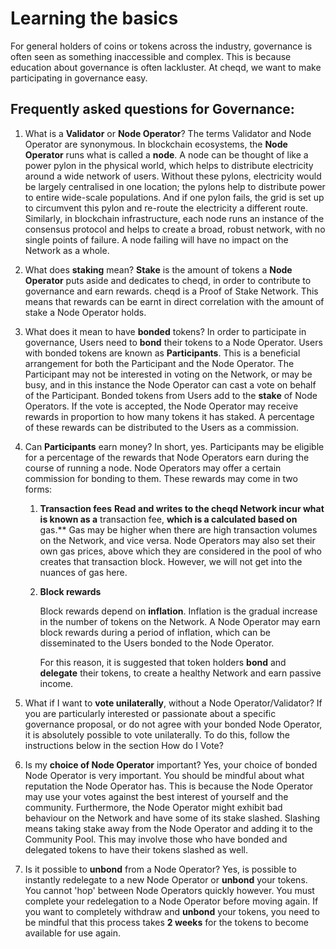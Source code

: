# Learning the basics

For general holders of coins or tokens across the industry, governance is often seen as something inaccessible and complex. This is because education about governance is often lackluster. At cheqd, we want to make participating in governance easy.

## Frequently asked questions for Governance:

1. What is a **Validator** or **Node Operator**?    The terms Validator and Node Operator are synonymous. In blockchain ecosystems, the **Node Operator** runs what is called a **node**. A node can be thought of like a power pylon in the physical world, which helps to distribute electricity around a wide network of users. Without these pylons, electricity would be largely centralised in one location; the pylons help to distribute power to entire wide-scale populations. And if one pylon fails, the grid is set up to circumvent this pylon and re-route the electricity a different route. Similarly, in blockchain infrastructure, each node runs an instance of the consensus protocol and helps to create a broad, robust network, with no single points of failure. A node failing will have no impact on the Network as a whole.   
2. What does **staking** mean?    **Stake** is the amount of tokens a **Node Operator** puts aside and dedicates to cheqd, in order to contribute to governance and earn rewards. cheqd is a Proof of Stake Network. This means that rewards can be earnt in direct correlation with the amount of stake a Node Operator holds.   
3. What does it mean to have **bonded** tokens?    In order to participate in governance, Users need to **bond** their tokens to a Node Operator. Users with bonded tokens are known as **Participants**. This is a beneficial arrangement for both the Participant and the Node Operator. The Participant may not be interested in voting on the Network, or may be busy, and in this instance the Node Operator can cast a vote on behalf of the Participant. Bonded tokens from Users add to the **stake** of Node Operators. If the vote is accepted, the Node Operator may receive rewards in proportion to how many tokens it has staked. A percentage of these rewards can be distributed to the Users as a commission. 
4. Can **Participants** earn money?    In short, yes. Participants may be eligible for a percentage of the rewards that Node Operators earn during the course of running a node. Node Operators may offer a certain commission for bonding to them. These rewards may come in two forms: 
   1. **Transaction fees**    **Read and writes to the cheqd Network incur what is known as a** transaction fee, **which is a calculated based on** gas.\*\* Gas may be higher when there are high transaction volumes on the Network, and vice versa. Node Operators may also set their own gas prices, above which they are considered in the pool of who creates that transaction block. However, we will not get into the nuances of gas here.   
   2. **Block rewards**  
  
      Block rewards depend on **inflation**. Inflation is the gradual increase in the number of tokens on the Network. A Node Operator may earn block rewards during a period of inflation, which can be disseminated to the Users bonded to the Node Operator.  
  
      For this reason, it is suggested that token holders **bond** and **delegate** their tokens, to create a healthy Network and earn passive income.

  
5. What if I want to **vote unilaterally**, without a Node Operator/Validator?    If you are particularly interested or passionate about a specific governance proposal, or do not agree with your bonded Node Operator, it is absolutely possible to vote unilaterally. To do this, follow the instructions below in the section How do I Vote? 
6. Is my **choice of Node Operator** important?    Yes, your choice of bonded Node Operator is very important. You should be mindful about what reputation the Node Operator has. This is because the Node Operator may use your votes against the best interest of yourself and the community. Furthermore, the Node Operator might exhibit bad behaviour on the Network and have some of its stake slashed. Slashing means taking stake away from the Node Operator and adding it to the Community Pool. This may involve those who have bonded and delegated tokens to have their tokens slashed as well.   
7. Is it possible to **unbond** from a Node Operator?    Yes, is possible to instantly redelegate to a new Node Operator or **unbond** your tokens. You cannot 'hop' between Node Operators quickly however. You must complete your redelegation to a Node Operator before moving again. If you want to completely withdraw and **unbond** your tokens, you need to be mindful that this process takes **2 weeks** for the tokens to become available for use again. 

